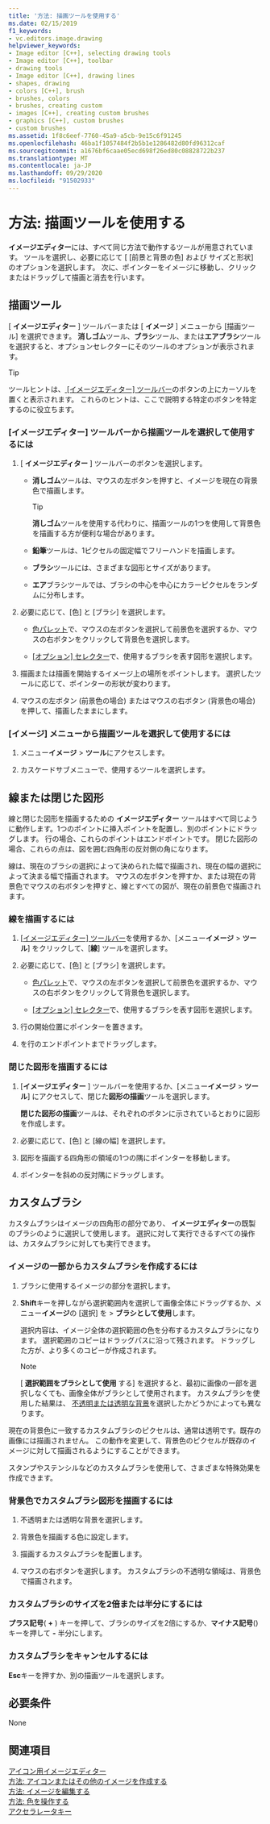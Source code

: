 ```yaml
---
title: '方法: 描画ツールを使用する'
ms.date: 02/15/2019
f1_keywords:
- vc.editors.image.drawing
helpviewer_keywords:
- Image editor [C++], selecting drawing tools
- Image editor [C++], toolbar
- drawing tools
- Image editor [C++], drawing lines
- shapes, drawing
- colors [C++], brush
- brushes, colors
- brushes, creating custom
- images [C++], creating custom brushes
- graphics [C++], custom brushes
- custom brushes
ms.assetid: 1f8c6eef-7760-45a9-a5cb-9e15c6f91245
ms.openlocfilehash: 46ba1f1057484f2b5b1e1286482d80fd96312caf
ms.sourcegitcommit: a1676bf6caae05ecd698f26ed80c08828722b237
ms.translationtype: MT
ms.contentlocale: ja-JP
ms.lasthandoff: 09/29/2020
ms.locfileid: "91502933"
---
```

# <a name="how-to-use-a-drawing-tool"></a>方法: 描画ツールを使用する

**イメージエディター**には、すべて同じ方法で動作するツールが用意されています。 ツールを選択し、必要に応じて [ [前景と背景の色] および [](./image-editor-for-icons.md) サイズと形状] のオプションを選択します。 次に、ポインターをイメージに移動し、クリックまたはドラッグして描画と消去を行います。

## <a name="drawing-tools"></a>描画ツール

[ **イメージエディター** ] ツールバーまたは [ **イメージ** ] メニューから [描画ツール] を選択できます。 **消しゴム**ツール、**ブラシ**ツール、または**エアブラシ**ツールを選択すると、オプションセレクターにそのツールのオプションが表示されます。

> [!TIP]
> ツールヒントは、[ [イメージエディター] ツールバー](./image-editor-for-icons.md)のボタンの上にカーソルを置くと表示されます。 これらのヒントは、ここで説明する特定のボタンを特定するのに役立ちます。

### <a name="to-select-and-use-a-drawing-tool-from-the-image-editor-toolbar"></a>[イメージエディター] ツールバーから描画ツールを選択して使用するには

1. [ **イメージエディター** ] ツールバーのボタンを選択します。

   - **消しゴム**ツールは、マウスの左ボタンを押すと、イメージを現在の背景色で描画します。

      > [!TIP]
      > **消しゴム**ツールを使用する代わりに、描画ツールの1つを使用して背景色を描画する方が便利な場合があります。

   - **鉛筆**ツールは、1ピクセルの固定幅でフリーハンドを描画します。

   - **ブラシ**ツールには、さまざまな図形とサイズがあります。

   - **エア**ブラシツールでは、ブラシの中心を中心にカラーピクセルをランダムに分布します。

1. 必要に応じて、[色] と [ブラシ] を選択します。

   - [色パレット](./image-editor-for-icons.md)で、マウスの左ボタンを選択して前景色を選択するか、マウスの右ボタンをクリックして背景色を選択します。

   - [ [オプション] セレクター](./image-editor-for-icons.md)で、使用するブラシを表す図形を選択します。

1. 描画または描画を開始するイメージ上の場所をポイントします。 選択したツールに応じて、ポインターの形状が変わります。

1. マウスの左ボタン (前景色の場合) またはマウスの右ボタン (背景色の場合) を押して、描画したままにします。

### <a name="to-select-and-use-a-drawing-tool-from-the-image-menu"></a>[イメージ] メニューから描画ツールを選択して使用するには

1. メニュー**イメージ**  >  **ツール**にアクセスします。

1. カスケードサブメニューで、使用するツールを選択します。

## <a name="lines-or-closed-figures"></a>線または閉じた図形

線と閉じた図形を描画するための **イメージエディター** ツールはすべて同じように動作します。1つのポイントに挿入ポイントを配置し、別のポイントにドラッグします。 行の場合、これらのポイントはエンドポイントです。 閉じた図形の場合、これらの点は、図を囲む四角形の反対側の角になります。

線は、現在のブラシの選択によって決められた幅で描画され、現在の幅の選択によって決まる幅で描画されます。 マウスの左ボタンを押すか、または現在の背景色でマウスの右ボタンを押すと、線とすべての図が、現在の前景色で描画されます。

### <a name="to-draw-a-line"></a>線を描画するには

1. [[イメージエディター] ツールバー](./image-editor-for-icons.md)を使用するか、[メニュー**イメージ** >  **ツール**] をクリックして、[**線**] ツールを選択します。

1. 必要に応じて、[色] と [ブラシ] を選択します。

   - [色パレット](./image-editor-for-icons.md)で、マウスの左ボタンを選択して前景色を選択するか、マウスの右ボタンをクリックして背景色を選択します。

   - [ [オプション] セレクター](./image-editor-for-icons.md)で、使用するブラシを表す図形を選択します。

1. 行の開始位置にポインターを置きます。

1. を行のエンドポイントまでドラッグします。

### <a name="to-draw-a-closed-figure"></a>閉じた図形を描画するには

1. [**イメージエディター** ] ツールバーを使用するか、[メニュー**イメージ**  >  **ツール**] にアクセスして、閉じた**図形の描画**ツールを選択します。

   **閉じた図形の描画**ツールは、それぞれのボタンに示されているとおりに図形を作成します。

1. 必要に応じて、[色] と [線の幅] を選択します。

1. 図形を描画する四角形の領域の1つの隅にポインターを移動します。

1. ポインターを斜めの反対隅にドラッグします。

## <a name="custom-brushes"></a>カスタムブラシ

カスタムブラシはイメージの四角形の部分であり、 **イメージエディター**の既製のブラシのように選択して使用します。 選択に対して実行できるすべての操作は、カスタムブラシに対しても実行できます。

### <a name="to-create-a-custom-brush-from-a-portion-of-an-image"></a>イメージの一部からカスタムブラシを作成するには

1. ブラシに使用するイメージの部分を選択します。

1. **Shift**キーを押しながら選択範囲内を選択して画像全体にドラッグするか、メニュー**イメージ**の [選択] を  >  **ブラシとして使用**します。

   選択内容は、イメージ全体の選択範囲の色を分布するカスタムブラシになります。 選択範囲のコピーはドラッグパスに沿って残されます。 ドラッグした方が、より多くのコピーが作成されます。

   > [!NOTE]
   > [ **選択範囲をブラシとして使用** する] を選択すると、最初に画像の一部を選択しなくても、画像全体がブラシとして使用されます。 カスタムブラシを使用した結果は、 [不透明または透明な背景](./image-editor-for-icons.md)を選択したかどうかによっても異なります。

現在の背景色に一致するカスタムブラシのピクセルは、通常は透明です。既存の画像には描画されません。 この動作を変更して、背景色のピクセルが既存のイメージに対して描画されるようにすることができます。

スタンプやステンシルなどのカスタムブラシを使用して、さまざまな特殊効果を作成できます。

### <a name="to-draw-custom-brush-shapes-in-the-background-color"></a>背景色でカスタムブラシ図形を描画するには

1. 不透明または透明な背景を選択します。

1. 背景色を描画する色に設定します。

1. 描画するカスタムブラシを配置します。

1. マウスの右ボタンを選択します。 カスタムブラシの不透明な領域は、背景色で描画されます。

### <a name="to-double-or-halve-the-custom-brush-size"></a>カスタムブラシのサイズを2倍または半分にするには

**プラス記号**( **+** ) キーを押して、ブラシのサイズを2倍にするか、**マイナス記号**() キーを押して **-** 半分にします。

### <a name="to-cancel-the-custom-brush"></a>カスタムブラシをキャンセルするには

**Esc**キーを押すか、別の描画ツールを選択します。

## <a name="requirements"></a>必要条件

None

## <a name="see-also"></a>関連項目

[アイコン用イメージエディター](../windows/image-editor-for-icons.md)<br/>
[方法: アイコンまたはその他のイメージを作成する](../windows/creating-an-icon-or-other-image-image-editor-for-icons.md)<br/>
[方法: イメージを編集する](../windows/selecting-an-area-of-an-image-image-editor-for-icons.md)<br/>
[方法: 色を操作する](../windows/working-with-color-image-editor-for-icons.md)<br/>
[アクセラレータキー](../windows/accelerator-keys-image-editor-for-icons.md)<br/>
